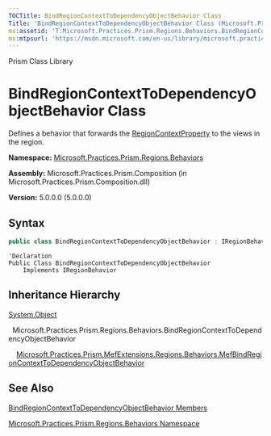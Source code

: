 ```yaml
---
TOCTitle: BindRegionContextToDependencyObjectBehavior Class
Title: 'BindRegionContextToDependencyObjectBehavior Class (Microsoft.Practices.Prism.Regions.Behaviors)'
ms:assetid: 'T:Microsoft.Practices.Prism.Regions.Behaviors.BindRegionContextToDependencyObjectBehavior'
ms:mtpsurl: 'https://msdn.microsoft.com/en-us/library/microsoft.practices.prism.regions.behaviors.bindregioncontexttodependencyobjectbehavior(v=pandp.50)'
---
```


Prism Class Library

# BindRegionContextToDependencyObjectBehavior Class

Defines a behavior that forwards the [RegionContextProperty](https://msdn.microsoft.com/en-us/library/microsoft.practices.prism.regions.regionmanager.regioncontextproperty(v=pandp.50)) to the views in the region.

**Namespace:** [Microsoft.Practices.Prism.Regions.Behaviors](https://msdn.microsoft.com/en-us/library/microsoft.practices.prism.regions.behaviors(v=pandp.50))

**Assembly:** Microsoft.Practices.Prism.Composition (in Microsoft.Practices.Prism.Composition.dll)

**Version:** 5.0.0.0 (5.0.0.0)

## Syntax

```C#
public class BindRegionContextToDependencyObjectBehavior : IRegionBehavior
```

```VB
'Declaration
Public Class BindRegionContextToDependencyObjectBehavior
	Implements IRegionBehavior
```

## Inheritance Hierarchy

[System.Object](http://msdn.microsoft.com/en-us/library/e5kfa45b)

  Microsoft.Practices.Prism.Regions.Behaviors.BindRegionContextToDependencyObjectBehavior

    [Microsoft.Practices.Prism.MefExtensions.Regions.Behaviors.MefBindRegionContextToDependencyObjectBehavior](https://msdn.microsoft.com/en-us/library/microsoft.practices.prism.mefextensions.regions.behaviors.mefbindregioncontexttodependencyobjectbehavior(v=pandp.50))

## See Also

[BindRegionContextToDependencyObjectBehavior Members](https://msdn.microsoft.com/en-us/library/microsoft.practices.prism.regions.behaviors.bindregioncontexttodependencyobjectbehavior_members(v=pandp.50))

[Microsoft.Practices.Prism.Regions.Behaviors Namespace](https://msdn.microsoft.com/en-us/library/microsoft.practices.prism.regions.behaviors(v=pandp.50))
